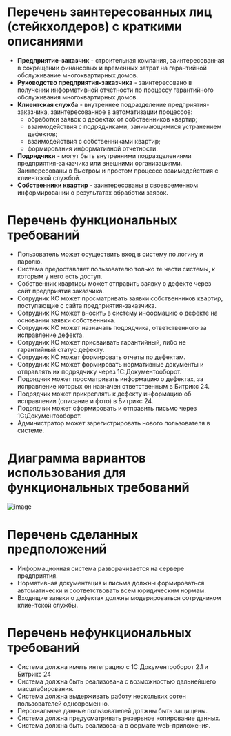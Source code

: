 # Перечень заинтересованных лиц (стейкхолдеров) с краткими описаниями
- **Предприятие-заказчик** - строительная компания, заинтересованная в сокращении финансовых и временных затрат на гарантийной обслуживание многоквартирных домов.
- **Руководство предприятия-заказчика** - заинтересовано в получении информативной отчетности по процессу гарантийного обслуживания многоквартирных домов.
- **Клиентская служба** - внутреннее подразделение предприятия-заказчика, заинтересованное в автоматизации процессов:
    - обработки заявок о дефектах от собственников квартир;
    - взаимодействия с подрядчиками, занимающимися устранением дефектов;
    - взаимодействия с собственниками квартир;
    - формирования информативной отчетности.
- **Подрядчики** - могут быть внутренними подразделениями предприятия-заказчика или внешними организациями. Заинтересованы в быстром и простом процессе взаимодействия с клиентской службой.
- **Собственники квартир** - заинтересованы в своевременном информировании о результатах обработки заявок.
# Перечень функциональных требований
- Пользователь может осуществить вход в систему по логину и паролю.
- Система предоставляет пользователю только те части системы, к которым у него есть доступ.
- Собственник квартиры может отправить заявку о дефекте через сайт предприятия заказчика.
- Сотрудник КС может просматривать заявки собственников квартир, поступающие с сайта предприятия-заказчика.
- Сотрудник КС может вносить в систему информацию о дефекте на основании заявки собственника.
- Сотрудник КС может назначать подрядчика, ответственного за исправление дефекта.
- Сотрудник КС может присваивать гарантийный, либо не гарантийный статус дефекту.
- Сотрудник КС может формировать отчеты по дефектам.
- Сотрудник КС может формировать нормативные документы и отправлять их подрядчику через 1С:Документооборот.
- Подрядчик может просматривать информацию о дефектах, за исправление которых он назначен ответственным в Битрикс 24.
- Подрядчик может прикреплять к дефекту информацию об исправлении (описание и фото) в Битрикс 24.
- Подрядчик может сформировать и отправить письмо через 1С:Документооборот.
- Администратор может зарегистрировать нового пользователя в системе.
# Диаграмма вариантов использования для функциональных требований
![image](https://github.com/MichelGL/SoftwareArchitecture/assets/86571342/8d719afe-4f1a-454a-8819-5b3740b0e237)
# Перечень сделанных предположений
- Информационная система разворачивается на сервере предприятия.
- Нормативная документация и письма должны формироваться автоматически и соответствовать всем юридическим нормам.
- Входящие заявки о дефектах должны модерироваться сотрудником клиентской службы.
# Перечень нефункциональных требований
- Система должна иметь интеграцию с 1С:Документооборот 2.1 и Битрикс 24
- Система должна быть реализована с возможностью дальнейшего масштабирования.
- Система должна выдерживать работу нескольких сотен пользователей одновременно.
- Персональные данные пользователей должны быть защищены.
- Система должна предусматривать резервное копирование данных.
- Система должна быть реализована в формате web-приложения.
